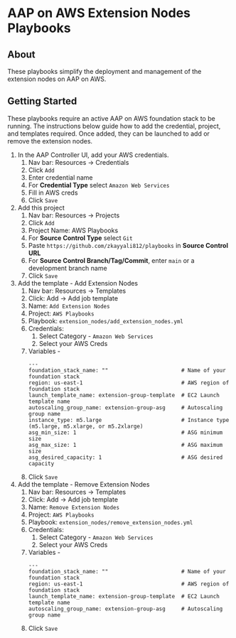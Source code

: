 # AAP on AWS Extension Nodes Playbooks

## About

These playbooks simplify the deployment and management of the extension nodes on AAP on AWS.

## Getting Started 

These playbooks require an active AAP on AWS foundation stack to be running. The instructions below guide how to add the credential, project, and templates required. Once added, they can be launched to add or remove the extension nodes.

1. In the AAP Controller UI, add your AWS credentials.
    1. Nav bar: Resources -> Credentials
    2. Click `Add`
    3. Enter credential name
    4. For **Credential Type** select `Amazon Web Services`
    5. Fill in AWS creds
    6. Click `Save`
2. Add this project
    1. Nav bar: Resources -> Projects
    2. Click `Add`
    3. Project Name: AWS Playbooks
    4. For  **Source Control Type** select `Git`
    5. Paste `https://github.com/zkayyali812/playbooks` in **Source Control URL**
    6. For **Source Control Branch/Tag/Commit**, enter `main` or a development branch name
    7. Click `Save`
3. Add the template - Add Extension Nodes
    1. Nav bar: Resources -> Templates
    2. Click: Add -> Add job template
    3. Name: `Add Extension Nodes`
    4. Project: `AWS Playbooks`
    5. Playbook: `extension_nodes/add_extension_nodes.yml`
    6. Credentials:
        1. Select Category - `Amazon Web Services`
        2. Select your AWS Creds
    7. Variables -
        ```
        ---
        foundation_stack_name: ""                       # Name of your foundation stack
        region: us-east-1                               # AWS region of foundation stack
        launch_template_name: extension-group-template  # EC2 Launch template name
        autoscaling_group_name: extension-group-asg     # Autoscaling group name
        instance_type: m5.large                         # Instance type (m5.large, m5.xlarge, or m5.2xlarge)
        asg_min_size: 1                                 # ASG minimum size
        asg_max_size: 1                                 # ASG maximum size
        asg_desired_capacity: 1                         # ASG desired capacity
        ```
    8. Click `Save`
4. Add the template - Remove Extension Nodes
    1. Nav bar: Resources -> Templates
    2. Click: Add -> Add job template
    3. Name: `Remove Extension Nodes`
    4. Project: `AWS Playbooks`
    5. Playbook: `extension_nodes/remove_extension_nodes.yml`
    6. Credentials:
        1. Select Category - `Amazon Web Services`
        2. Select your AWS Creds
    7. Variables -
        ```
        ---
        foundation_stack_name: ""                       # Name of your foundation stack
        region: us-east-1                               # AWS region of foundation stack
        launch_template_name: extension-group-template  # EC2 Launch template name
        autoscaling_group_name: extension-group-asg     # Autoscaling group name
        ```
    8. Click `Save`
 
